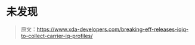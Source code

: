 # 未发现

> 原文：<https://www.xda-developers.com/breaking-eff-releases-iqiq-to-collect-carrier-iq-profiles/>